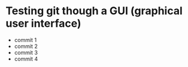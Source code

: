 #  Testing git though a GUI (graphical user interface)

- commit 1
- commit 2
- commit 3
- commit 4

